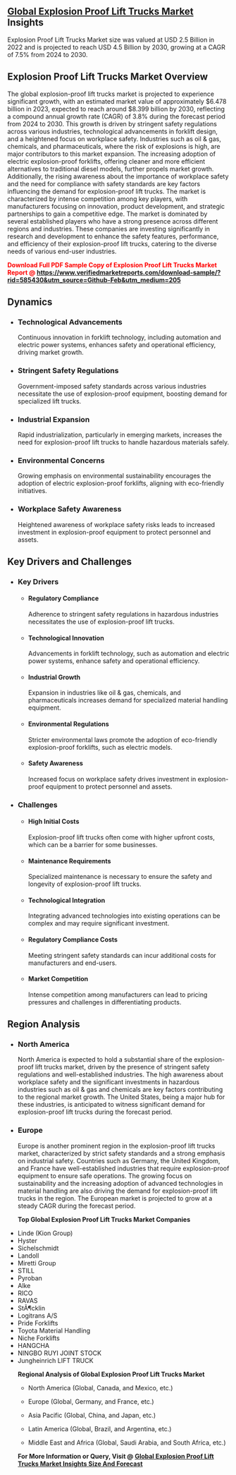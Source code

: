 <h2><a href="https://www.verifiedmarketreports.com/download-sample/?rid=585430&amp;utm_source=Github&amp;utm_medium=205" target="_blank">Global Explosion Proof Lift Trucks Market</a> Insights</h2><p>Explosion Proof Lift Trucks Market size was valued at USD 2.5 Billion in 2022 and is projected to reach USD 4.5 Billion by 2030, growing at a CAGR of 7.5% from 2024 to 2030.</p><p> <h2>Explosion Proof Lift Trucks Market Overview</h2> <p>The global explosion-proof lift trucks market is projected to experience significant growth, with an estimated market value of approximately $6.478 billion in 2023, expected to reach around $8.399 billion by 2030, reflecting a compound annual growth rate (CAGR) of 3.8% during the forecast period from 2024 to 2030. This growth is driven by stringent safety regulations across various industries, technological advancements in forklift design, and a heightened focus on workplace safety. Industries such as oil & gas, chemicals, and pharmaceuticals, where the risk of explosions is high, are major contributors to this market expansion. The increasing adoption of electric explosion-proof forklifts, offering cleaner and more efficient alternatives to traditional diesel models, further propels market growth. Additionally, the rising awareness about the importance of workplace safety and the need for compliance with safety standards are key factors influencing the demand for explosion-proof lift trucks. The market is characterized by intense competition among key players, with manufacturers focusing on innovation, product development, and strategic partnerships to gain a competitive edge. The market is dominated by several established players who have a strong presence across different regions and industries. These companies are investing significantly in research and development to enhance the safety features, performance, and efficiency of their explosion-proof lift trucks, catering to the diverse needs of various end-user industries. </p> <p><strong><p><span class=""><span style="color: #ff0000;"><strong>Download Full PDF Sample Copy of Explosion Proof Lift Trucks Market Report</strong> @ </span><a href="https://www.verifiedmarketreports.com/download-sample/?rid=585430&amp;utm_source=Github-Feb&amp;utm_medium=205" target="_blank">https://www.verifiedmarketreports.com/download-sample/?rid=585430&amp;utm_source=Github-Feb&amp;utm_medium=205</a></span></p></strong></p> <h2>Dynamics</h2> <ul> <li><h3>Technological Advancements</h3> <p>Continuous innovation in forklift technology, including automation and electric power systems, enhances safety and operational efficiency, driving market growth. </p> </li> <li><h3>Stringent Safety Regulations</h3> <p>Government-imposed safety standards across various industries necessitate the use of explosion-proof equipment, boosting demand for specialized lift trucks. </p> </li> <li><h3>Industrial Expansion</h3> <p>Rapid industrialization, particularly in emerging markets, increases the need for explosion-proof lift trucks to handle hazardous materials safely. </p> </li> <li><h3>Environmental Concerns</h3> <p>Growing emphasis on environmental sustainability encourages the adoption of electric explosion-proof forklifts, aligning with eco-friendly initiatives. </p> </li> <li><h3>Workplace Safety Awareness</h3> <p>Heightened awareness of workplace safety risks leads to increased investment in explosion-proof equipment to protect personnel and assets. </p> </li> </ul> <h2>Key Drivers and Challenges</h2> <ul> <li><h3>Key Drivers</h3> <ul> <li><h4>Regulatory Compliance</h4> <p>Adherence to stringent safety regulations in hazardous industries necessitates the use of explosion-proof lift trucks. </p> </li> <li><h4>Technological Innovation</h4> <p>Advancements in forklift technology, such as automation and electric power systems, enhance safety and operational efficiency. </p> </li> <li><h4>Industrial Growth</h4> <p>Expansion in industries like oil & gas, chemicals, and pharmaceuticals increases demand for specialized material handling equipment. </p> </li> <li><h4>Environmental Regulations</h4> <p>Stricter environmental laws promote the adoption of eco-friendly explosion-proof forklifts, such as electric models. </p> </li> <li><h4>Safety Awareness</h4> <p>Increased focus on workplace safety drives investment in explosion-proof equipment to protect personnel and assets. </p> </li> </ul> </li> <li><h3>Challenges</h3> <ul> <li><h4>High Initial Costs</h4> <p>Explosion-proof lift trucks often come with higher upfront costs, which can be a barrier for some businesses. </p> </li> <li><h4>Maintenance Requirements</h4> <p>Specialized maintenance is necessary to ensure the safety and longevity of explosion-proof lift trucks. </p> </li> <li><h4>Technological Integration</h4> <p>Integrating advanced technologies into existing operations can be complex and may require significant investment. </p> </li> <li><h4>Regulatory Compliance Costs</h4> <p>Meeting stringent safety standards can incur additional costs for manufacturers and end-users. </p> </li> <li><h4>Market Competition</h4> <p>Intense competition among manufacturers can lead to pricing pressures and challenges in differentiating products. </p> </li> </ul> </li> </ul> <h2>Region Analysis</h2> <ul> <li><h3>North America</h3> <p>North America is expected to hold a substantial share of the explosion-proof lift trucks market, driven by the presence of stringent safety regulations and well-established industries. The high awareness about workplace safety and the significant investments in hazardous industries such as oil & gas and chemicals are key factors contributing to the regional market growth. The United States, being a major hub for these industries, is anticipated to witness significant demand for explosion-proof lift trucks during the forecast period. </p> </li> <li><h3>Europe</h3> <p>Europe is another prominent region in the explosion-proof lift trucks market, characterized by strict safety standards and a strong emphasis on industrial safety. Countries such as Germany, the United Kingdom, and France have well-established industries that require explosion-proof equipment to ensure safe operations. The growing focus on sustainability and the increasing adoption of advanced technologies in material handling are also driving the demand for explosion-proof lift trucks in the region. The European market is projected to grow at a steady CAGR during the forecast period. </p</p><p><strong>Top Global Explosion Proof Lift Trucks Market Companies</strong></p><div data-test-id=""><p><li>Linde (Kion Group)</li><li> Hyster</li><li> Sichelschmidt</li><li> Landoll</li><li> Miretti Group</li><li> STILL</li><li> Pyroban</li><li> Alke</li><li> RICO</li><li> RAVAS</li><li> StÃ¶cklin</li><li> Logitrans A/S</li><li> Pride Forklifts</li><li> Toyota Material Handling</li><li> Niche Forklifts</li><li> HANGCHA</li><li> NINGBO RUYI JOINT STOCK</li><li> Jungheinrich LIFT TRUCK</li></p><div><strong>Regional Analysis of&nbsp;Global Explosion Proof Lift Trucks Market</strong></div><ul><li dir="ltr"><p dir="ltr">North America&nbsp;(Global, Canada, and Mexico, etc.)</p></li><li dir="ltr"><p dir="ltr">Europe (Global, Germany, and France, etc.)</p></li><li dir="ltr"><p dir="ltr">Asia Pacific&nbsp;(Global, China, and Japan, etc.)</p></li><li dir="ltr"><p dir="ltr">Latin America&nbsp;(Global, Brazil, and Argentina, etc.)</p></li><li dir="ltr">Middle East and Africa&nbsp;(Global, Saudi Arabia, and South Africa, etc.)</li></ul><p><strong>For More Information or Query, Visit @&nbsp;</strong><strong><a href="https://www.verifiedmarketreports.com/product/explosion-proof-lift-trucks-market/?utm_source=Github&amp;utm_medium=205" target="_blank">Global Explosion Proof Lift Trucks Market Insights Size And Forecast</a></strong></p></div>
